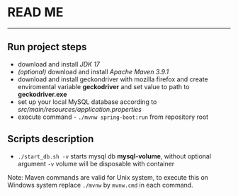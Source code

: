 # READ ME
---

## Run project steps
- download and install *JDK 17*
- _(optional)_ download and install *Apache Maven 3.9.1*
- download and install geckondriver with mozilla firefox and create enviromental variable **geckodriver** and set value to path to **geckodriver.exe** 
- set up your local MySQL database according to _src/main/resources/application.properties_
- execute command - `./mvnw spring-boot:run` from repository root

## Scripts description
- `./start_db.sh -v` starts mysql db **mysql-volume**, without optional argument `-v` volume will be disposable with container 

Note: Maven commands are valid for Unix system, to execute this on Windows system replace `./mvnw` by `mvnw.cmd` in each command.